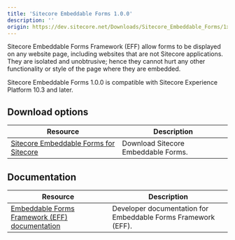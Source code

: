 ```yaml
---
title: 'Sitecore Embeddable Forms 1.0.0'
description: ''
origin: https://dev.sitecore.net/Downloads/Sitecore_Embeddable_Forms/1x/Sitecore_Embeddable_Forms_100.aspx
---
```


Sitecore Embeddable Forms Framework (EFF) allow forms to be displayed on any website page, including websites that are not Sitecore applications. They are isolated and unobtrusive; hence they cannot hurt any other functionality or style of the page where they are embedded.

Sitecore Embeddable Forms 1.0.0 is compatible with Sitecore Experience Platform 10.3 and later.

## Download options

| Resource                                                                                                                                                                                                                               | Description                         |
| -------------------------------------------------------------------------------------------------------------------------------------------------------------------------------------------------------------------------------------- | ----------------------------------- |
| [Sitecore Embeddable Forms for Sitecore](https://scdp.blob.core.windows.net/downloads/Sitecore%20Embeddable%20Forms/1x/Sitecore%20Embeddable%20Forms%20100/Secure/Sitecore%20Embeddable%20Forms%20for%20Sitecore%2010.3.0%201.0.0.zip) | Download Sitecore Embeddable Forms. |

## Documentation

| Resource                                                                                                                                                    | Description                                                   |
| ----------------------------------------------------------------------------------------------------------------------------------------------------------- | ------------------------------------------------------------- |
| [Embeddable Forms Framework (EFF) documentation](https://doc.sitecore.com/xp/en/developers/103/sitecore-experience-manager/embeddable-forms-framework.html) | Developer documentation for Embeddable Forms Framework (EFF). |
